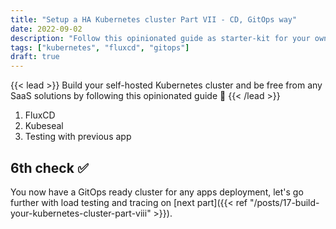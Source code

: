 ```yaml
---
title: "Setup a HA Kubernetes cluster Part VII - CD, GitOps way"
date: 2022-09-02
description: "Follow this opinionated guide as starter-kit for your own Kubernetes platform..."
tags: ["kubernetes", "fluxcd", "gitops"]
draft: true
---
```


{{< lead >}}
Build your self-hosted Kubernetes cluster and be free from any SaaS solutions by following this opinionated guide 🎉
{{< /lead >}}

1. FluxCD
2. Kubeseal
3. Testing with previous app

## 6th check ✅

You now have a GitOps ready cluster for any apps deployment, let's go further with load testing and tracing on [next part]({{< ref "/posts/17-build-your-kubernetes-cluster-part-viii" >}}).
